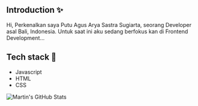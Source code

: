 ## Introduction ✨

<!-- Contoh Perkenalan Diri *Bisa gunakan bahasa indonesia -->
 Hi, Perkenalkan saya Putu Agus Arya Sastra Sugiarta, seorang Developer asal Bali, Indonesia.
Untuk saat ini aku sedang berfokus kan di Frontend Development...

## Tech stack 🚀

- Javascript
- HTML
- CSS

<img align="center" src="https://github-readme-stats.vercel.app/api?username=Aryasstraa&show_icons=true&line_height=32&count_private=true&title_color=2192FF&text_color=c9cacc&icon_color=2bbc8a&bg_color=1d1f21" alt="Martin's GitHub Stats" />

